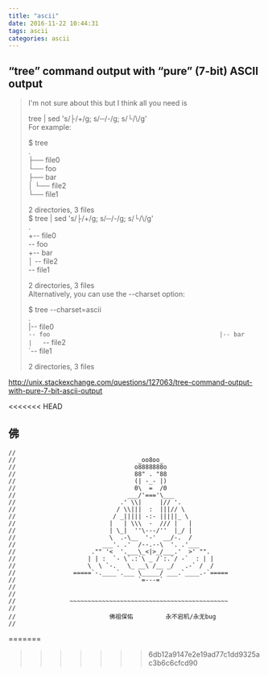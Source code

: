 ```yaml
---
title: "ascii"
date: 2016-11-22 10:44:31
tags: ascii
categories: ascii
---
```


## “tree” command output with “pure” (7-bit) ASCII output

>I'm not sure about this but I think all you need is  
>													  
>tree | sed 's/├/\+/g; s/─/-/g; s/└/\\/g'		  
>For example:										  
>													  
>$ tree												  
>.													  
>├── file0										  
>└── foo											  
>    ├── bar										  
>    │   └── file2								  
>    └── file1									  
>													  
>2 directories, 3 files								  
>$ tree | sed 's/├/\+/g; s/─/-/g; s/└/\\/g'		  
>.													  
>+-- file0											  
>\-- foo											  
>    +-- bar										  
>    │   \-- file2									  
>    \-- file1										  
>													  
>2 directories, 3 files								  
>Alternatively, you can use the --charset option:	  
>													  
>$ tree --charset=ascii								  
>.													  
>|-- file0											  
>`-- foo											  
>    |-- bar										  
>    |   `-- file2									  
>    `-- file1										  
>													  
>2 directories, 3 files                               

http://unix.stackexchange.com/questions/127063/tree-command-output-with-pure-7-bit-ascii-output


<<<<<<< HEAD
## 佛

```
// 
//                                  _oo8oo_
//                                 o8888888o
//                                 88" . "88
//                                 (| -_- |)
//                                 0\  =  /0
//                               ___/'==='\___
//                             .' \\|     |// '.
//                            / \\|||  :  |||// \
//                           / _||||| -:- |||||_ \
//                          |   | \\\  -  /// |   |
//                          | \_|  ''\---/''  |_/ |
//                          \  .-\__  '-'  __/-.  /
//                        ___'. .'  /--.--\  '. .'___
//                     ."" '<  '.___\_<|>_/___.'  >' "".
//                    | | :  `- \`.:`\ _ /`:.`/ -`  : | |
//                    \  \ `-.   \_ __\ /__ _/   .-` /  /
//                =====`-.____`.___ \_____/ ___.`____.-`=====
//                                  `=---=`
// 
// 
//               ~~~~~~~~~~~~~~~~~~~~~~~~~~~~~~~~~~~~~~~~~~~~
//
//                          佛祖保佑         永不宕机/永无bug
//

```
=======
>>>>>>> 6db12a9147e2e19ad77c1dd9325ac3b6c6cfcd90

